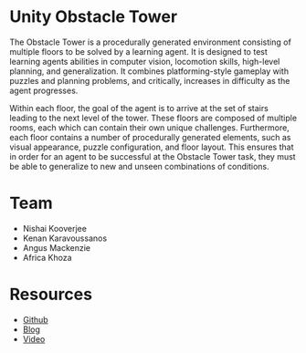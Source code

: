 # Unity Obstacle Tower
The Obstacle Tower is a procedurally generated environment consisting of multiple floors to be solved by a learning agent. It is designed to test learning agents abilities in computer vision, locomotion skills, high-level planning, and generalization. It combines platforming-style gameplay with puzzles and planning problems, and critically, increases in difficulty as the agent progresses.

Within each floor, the goal of the agent is to arrive at the set of stairs leading to the next level of the tower. These floors are composed of multiple rooms, each which can contain their own unique challenges. Furthermore, each floor contains a number of procedurally generated elements, such as visual appearance, puzzle configuration, and floor layout. This ensures that in order for an agent to be successful at the Obstacle Tower task, they must be able to generalize to new and unseen combinations of conditions.

# Team
* Nishai Kooverjee
* Kenan Karavoussanos
* Angus Mackenzie
* Africa Khoza

# Resources
* [Github](https://github.com/Unity-Technologies/obstacletower-env)
* [Blog](https://blogs.unity3d.com/2019/02/18/the-obstacletower-challenge-is-live/)
* [Video](https://www.youtube.com/watch?v=xG25iKLCuAc)
